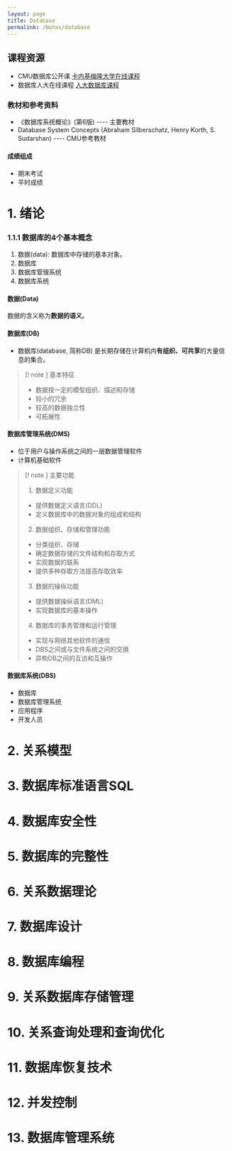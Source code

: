 ```yaml
---
layout: page
title: Database
permalink: /Notes/database
---
```


## 课程资源

- CMU数据库公开课 <a href="https://15445.courses.cs.cmu.edu/fall2023/">卡内基梅隆大学在线课程</a>
- 数据库人大在线课程 <a href="https://www.bilibili.com/video/BV13J411J7Vu/?spm_id_from=333.337.search-card.all.click&vd_source=4be0987894a647cbab47f2ec1f41fffc">人大数据库课程</a>

### 教材和参考资料

- 《数据库系统概论》(第6版) ---- 主要教材
- Database System Concepts (Abraham Silberschatz, Henry Korth, S. Sudarshan) ---- CMU参考教材

#### 成绩组成

- 期末考试
- 平时成绩

# 1. 绪论

### 1.1.1 数据库的4个基本概念

1. 数据(data): 数据库中存储的基本对象。
3. 数据库
4. 数据库管理系统
5. 数据库系统


#### 数据(Data)

数据的含义称为**数据的语义**。
#### 数据库(DB)

- 数据库(database, 简称DB) 是长期存储在计算机内**有组织、可共享**的大量信息的集合。

> [! note ] 基本特征
> - 数据按一定的模型组织、描述和存储
> - 较小的冗余
> - 较高的数据独立性
> - 可拓展性

#### 数据库管理系统(DMS)
- 位于用户与操作系统之间的一层数据管理软件
- 计算机基础软件

> [! note ] 主要功能
> 1. 数据定义功能
> 	- 提供数据定义语言(DDL)
> 	- 定义数据库中的数据对象的组成和结构
> 2. 数据组织、存储和管理功能
> 	- 分类组织、存储
> 	- 确定数据存储的文件结构和存取方式
> 	- 实现数据的联系
> 	- 提供多种存取方法提高存取效率
> 3. 数据的操纵功能
> 	- 提供数据操纵语言(DML)
> 	- 实现数据库的基本操作
> 4. 数据库的事务管理和运行管理
> 	- 实现与网络其他软件的通信
> 	- DBS之间或与文件系统之间的交换
> 	- 异构DB之间的互访和互操作

#### 数据库系统(DBS)
- 数据库
- 数据库管理系统
- 应用程序
- 开发人员




# 2. 关系模型
# 3. 数据库标准语言SQL
# 4. 数据库安全性
# 5. 数据库的完整性
# 6. 关系数据理论
# 7. 数据库设计
# 8. 数据库编程
# 9. 关系数据库存储管理
# 10. 关系查询处理和查询优化
# 11. 数据库恢复技术
# 12. 并发控制
# 13. 数据库管理系统